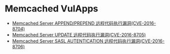 # Memcached VulApps

* [Memcached Server APPEND/PREPEND 远程代码执行漏洞(CVE-2016-8704)](./cve-2016-8704/)
* [Memcached Server UPDATE 远程代码执行漏洞(CVE-2016-8705)](./cve-2016-8705/)
* [Memcached Server SASL AUTENTICATION 远程代码执行漏洞(CVE-2016-8706)](./cve-2016-8706/)
